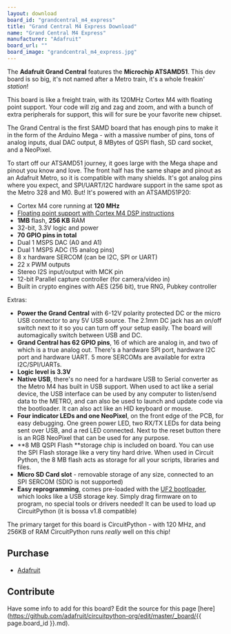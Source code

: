 ```yaml
---
layout: download
board_id: "grandcentral_m4_express"
title: "Grand Central M4 Express Download"
name: "Grand Central M4 Express"
manufacturer: "Adafruit"
board_url: ""
board_image: "grandcentral_m4_express.jpg"
---
```


The **Adafruit Grand Central** features the **Microchip ATSAMD51**. This dev board is so big, it's not named after a Metro train, it's a whole freakin' _station_!

This board is like a freight train, with its 120MHz Cortex M4 with floating point support. Your code will zig and zag and zoom, and with a bunch of extra peripherals for support, this will for sure be your favorite new chipset.

The Grand Central is the first SAMD board that has enough pins to make it in the form of the Arduino Mega - with a massive number of pins, tons of analog inputs, dual DAC output, 8 MBytes of QSPI flash, SD card socket, and a NeoPixel.

To start off our ATSAMD51 journey, it goes large with the Mega shape and pinout you know and love. The front half has the same shape and pinout as an Adafruit Metro, so it is compatible with many shields. It's got analog pins where you expect, and SPI/UART/I2C hardware support in the same spot as the Metro 328 and M0. But! It's powered with an ATSAMD51P20:

*   Cortex M4 core running at **120 MHz**
*   [Floating point support with Cortex M4 DSP instructions](https://developer.arm.com/technologies/dsp/dsp-for-cortex-m)
*   **1MB** flash, **256 KB** RAM
*   32-bit, 3.3V logic and power
*   **70 GPIO pins in total**
*   Dual 1 MSPS DAC (A0 and A1)
*   Dual 1 MSPS ADC (15 analog pins)
*   8 x hardware SERCOM (can be I2C, SPI or UART)
*   22 x PWM outputs
*   Stereo I2S input/output with MCK pin
*   12-bit Parallel capture controller (for camera/video in)
*   Built in crypto engines with AES (256 bit), true RNG, Pubkey controller

Extras:

*   **Power the Grand Central** with 6-12V polarity protected DC or the micro USB connector to any 5V USB source. The 2.1mm DC jack has an on/off switch next to it so you can turn off your setup easily. The board will automagically switch between USB and DC.
*   **Grand Central has 62 GPIO pins**, 16 of which are analog in, and two of which is a true analog out. There's a hardware SPI port, hardware I2C port and hardware UART. 5 more SERCOMs are available for extra I2C/SPI/UARTs.
*   **Logic level is 3.3V**
*   **Native USB**, there's no need for a hardware USB to Serial converter as the Metro M4 has built in USB support. When used to act like a serial device, the USB interface can be used by any computer to listen/send data to the METRO, and can also be used to launch and update code via the bootloader. It can also act like an HID keyboard or mouse.
*   **Four indicator LEDs and one NeoPixel**, on the front edge of the PCB, for easy debugging. One green power LED, two RX/TX LEDs for data being sent over USB, and a red LED connected. Next to the reset button there is an RGB NeoPixel that can be used for any purpose.
*   **8 MB QSPI Flash **storage chip is included on board. You can use the SPI Flash storage like a very tiny hard drive. When used in Circuit Python, the 8 MB flash acts as storage for all your scripts, libraries and files. 
*   **Micro SD Card slot** - removable storage of any size, connected to an SPI SERCOM (SDIO is not supported)
*   **Easy reprogramming**, comes pre-loaded with the [UF2 bootloader](https://learn.adafruit.com/adafruit-metro-m0-express-designed-for-circuitpython/uf2-bootloader), which looks like a USB storage key. Simply drag firmware on to program, no special tools or drivers needed! It can be used to load up CircuitPython (it is bossa v1.8 compatible)

The primary target for this board is CircuitPython - with 120 MHz, and 256KB of RAM CircuitPython runs _really_ well on this chip!

## Purchase

* [Adafruit](https://www.adafruit.com/product/4064)

## Contribute

Have some info to add for this board? Edit the source for this page [here](https://github.com/adafruit/circuitpython-org/edit/master/_board/{{ page.board_id }}.md).
